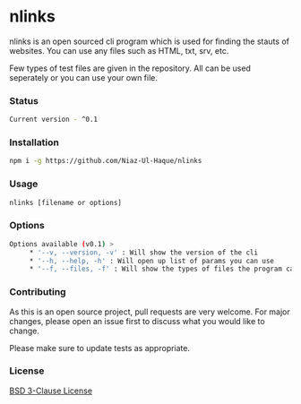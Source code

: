 # nlinks

nlinks is an open sourced cli program which is used for finding the stauts of websites. You can use any files such as HTML, txt, srv, etc.

Few types of test files are given in the repository. All can be used seperately or you can use your own file.

### Status

```bash
Current version - ^0.1
```

### Installation

```bash
npm i -g https://github.com/Niaz-Ul-Haque/nlinks
```

### Usage

```javascript
nlinks [filename or options]
```

### Options

```bash
Options available (v0.1) >
     * '--v, --version, -v' : Will show the version of the cli
     * '--h, --help, -h' : Will open up list of params you can use
     * '--f, --files, -f' : Will show the types of files the program can format
```

### Contributing

As this is an open source project, pull requests are very welcome. For major changes, please open an issue first to discuss what you would like to change.

Please make sure to update tests as appropriate.

### License

[BSD 3-Clause License](https://choosealicense.com/licenses/bsd-3-clause/)
